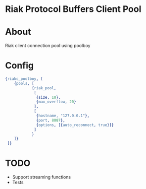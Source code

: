 # Riak Protocol Buffers Client Pool

About
=========

Riak client connection pool using poolboy

Config
=========

```erlang
{riakc_poolboy, [
    {pools, [
            {riak_pool,
             [
              {size, 10},
              {max_overflow, 20}
             ],
             [
              {hostname, "127.0.0.1"},
              {port, 8087},
              {options, [{auto_reconnect, true}]}
             ]
            }
    ]}
 ]}
```


TODO
=========

* Support streaming functions
* Tests